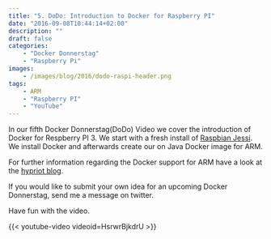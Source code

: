 ```yaml
---
title: "5. DoDo: Introduction to Docker for Raspberry PI"
date: "2016-09-08T10:44:14+02:00"
description: ""
draft: false
categories: 
    - "Docker Donnerstag"
    - "Raspberry Pi"
images:
    - /images/blog/2016/dodo-raspi-header.png
tags: 
    - ARM
    - "Raspberry PI"
    - "YouTube"
---
```


In our fifth Docker Donnerstag(DoDo) Video we cover the introduction of Docker for Respberry PI 3. We start with a fresh install of [Raspbian Jessi](https://www.raspberrypi.org/downloads/raspbian/). We install Docker and afterwards create our on Java Docker image for ARM.

For further information regarding the Docker support for ARM have a look at the [hypriot blog](http://blog.hypriot.com/).

If you would like to submit your own idea for an upcoming Docker Donnerstag, send me a message on twitter.

Have fun with the video.

{{< youtube-video videoid=HsrwrBjkdrU >}}
